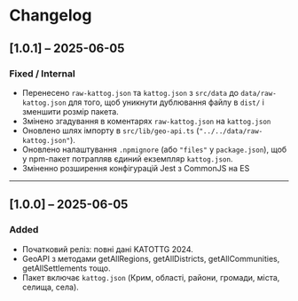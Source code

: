 # Changelog

## [1.0.1] – 2025-06-05
### Fixed / Internal
- Перенесено `raw-kattog.json` та `kattog.json` з `src/data` до `data/raw-kattog.json` для того, щоб уникнути дублювання файлу в `dist/` і зменшити розмір пакета.
- Змінено згадування в коментарях `raw-kattog.json` на `kattog.json` 
- Оновлено шлях імпорту в `src/lib/geo-api.ts` (`"../../data/raw-kattog.json"`).
- Оновлено налаштування `.npmignore` (або `"files"` у `package.json`), щоб у npm-пакет потрапляв єдиний екземпляр `kattog.json`.
- Зміненно розширення конфігурацій Jest з CommonJS на ES

---

## [1.0.0] – 2025-06-05
### Added
- Початковий реліз: повні дані KATOTTG 2024.
- GeoAPI з методами getAllRegions, getAllDistricts, getAllCommunities, getAllSettlements тощо.
- Пакет включає `kattog.json` (Крим, області, райони, громади, міста, селища, села).